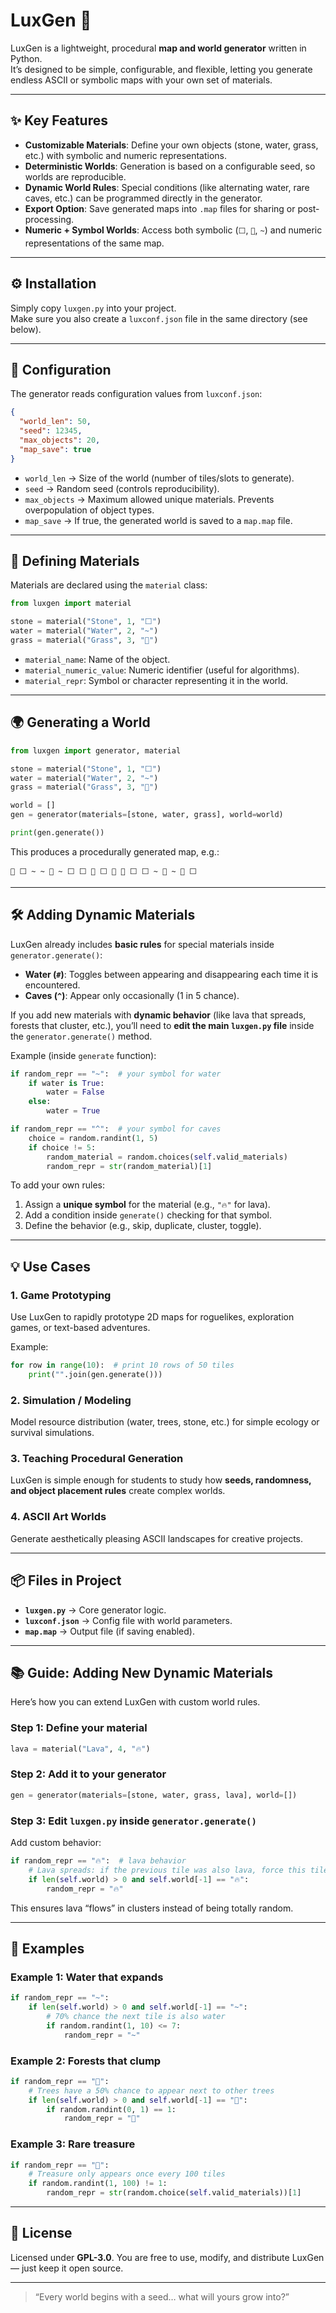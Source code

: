  # LuxGen 🌌

LuxGen is a lightweight, procedural **map and world generator** written in Python.  
It’s designed to be simple, configurable, and flexible, letting you generate endless ASCII or symbolic maps with your own set of materials.

---

## ✨ Key Features
- **Customizable Materials**: Define your own objects (stone, water, grass, etc.) with symbolic and numeric representations.
- **Deterministic Worlds**: Generation is based on a configurable seed, so worlds are reproducible.
- **Dynamic World Rules**: Special conditions (like alternating water, rare caves, etc.) can be programmed directly in the generator.
- **Export Option**: Save generated maps into `.map` files for sharing or post-processing.
- **Numeric + Symbol Worlds**: Access both symbolic (`⬜`, `🌿`, `~`) and numeric representations of the same map.

---

## ⚙️ Installation


Simply copy `luxgen.py` into your project.  
Make sure you also create a `luxconf.json` file in the same directory (see below).

---

## 🔧 Configuration

The generator reads configuration values from `luxconf.json`:

```json
{
  "world_len": 50,
  "seed": 12345,
  "max_objects": 20,
  "map_save": true
}
````

* `world_len` → Size of the world (number of tiles/slots to generate).
* `seed` → Random seed (controls reproducibility).
* `max_objects` → Maximum allowed unique materials. Prevents overpopulation of object types.
* `map_save` → If true, the generated world is saved to a `map.map` file.

---

## 🧱 Defining Materials

Materials are declared using the `material` class:

```python
from luxgen import material

stone = material("Stone", 1, "⬜")
water = material("Water", 2, "~")
grass = material("Grass", 3, "🌿")
```

* `material_name`: Name of the object.
* `material_numeric_value`: Numeric identifier (useful for algorithms).
* `material_repr`: Symbol or character representing it in the world.

---

## 🌍 Generating a World

```python
from luxgen import generator, material

stone = material("Stone", 1, "⬜")
water = material("Water", 2, "~")
grass = material("Grass", 3, "🌿")

world = []
gen = generator(materials=[stone, water, grass], world=world)

print(gen.generate())
```

This produces a procedurally generated map, e.g.:

```
🌿 ⬜ ~ ~ 🌿 ~ ⬜ ⬜ 🌿 ⬜ 🌿 🌿 ⬜ ⬜ ~ 🌿 ~ 🌿 ⬜
```

---

## 🛠 Adding Dynamic Materials

LuxGen already includes **basic rules** for special materials inside `generator.generate()`:

* **Water (`#`)**: Toggles between appearing and disappearing each time it is encountered.
* **Caves (`^`)**: Appear only occasionally (1 in 5 chance).

If you add new materials with **dynamic behavior** (like lava that spreads, forests that cluster, etc.),
you’ll need to **edit the main `luxgen.py` file** inside the `generator.generate()` method.

Example (inside `generate` function):

```python
if random_repr == "~":  # your symbol for water
    if water is True:
        water = False
    else:
        water = True

if random_repr == "^":  # your symbol for caves
    choice = random.randint(1, 5)
    if choice != 5:
        random_material = random.choices(self.valid_materials)
        random_repr = str(random_material)[1]
```

To add your own rules:

1. Assign a **unique symbol** for the material (e.g., `"🔥"` for lava).
2. Add a condition inside `generate()` checking for that symbol.
3. Define the behavior (e.g., skip, duplicate, cluster, toggle).

---

## 💡 Use Cases

### 1. **Game Prototyping**

Use LuxGen to rapidly prototype 2D maps for roguelikes, exploration games, or text-based adventures.

Example:

```python
for row in range(10):  # print 10 rows of 50 tiles
    print("".join(gen.generate()))
```

### 2. **Simulation / Modeling**

Model resource distribution (water, trees, stone, etc.) for simple ecology or survival simulations.

### 3. **Teaching Procedural Generation**

LuxGen is simple enough for students to study how **seeds, randomness, and object placement rules** create complex worlds.

### 4. **ASCII Art Worlds**

Generate aesthetically pleasing ASCII landscapes for creative projects.

---

## 📦 Files in Project

* **`luxgen.py`** → Core generator logic.
* **`luxconf.json`** → Config file with world parameters.
* **`map.map`** → Output file (if saving enabled).

---

## 📚 Guide: Adding New Dynamic Materials

Here’s how you can extend LuxGen with custom world rules.

### Step 1: Define your material

```python
lava = material("Lava", 4, "🔥")
```

### Step 2: Add it to your generator

```python
gen = generator(materials=[stone, water, grass, lava], world=[])
```

### Step 3: Edit `luxgen.py` inside `generator.generate()`

Add custom behavior:

```python
if random_repr == "🔥":  # lava behavior
    # Lava spreads: if the previous tile was also lava, force this tile to lava too
    if len(self.world) > 0 and self.world[-1] == "🔥":
        random_repr = "🔥"
```

This ensures lava “flows” in clusters instead of being totally random.

---

## 🧪 Examples

### Example 1: Water that expands

```python
if random_repr == "~":
    if len(self.world) > 0 and self.world[-1] == "~":
        # 70% chance the next tile is also water
        if random.randint(1, 10) <= 7:
            random_repr = "~"
```

### Example 2: Forests that clump

```python
if random_repr == "🌲":
    # Trees have a 50% chance to appear next to other trees
    if len(self.world) > 0 and self.world[-1] == "🌲":
        if random.randint(0, 1) == 1:
            random_repr = "🌲"
```

### Example 3: Rare treasure

```python
if random_repr == "💎":
    # Treasure only appears once every 100 tiles
    if random.randint(1, 100) != 1:
        random_repr = str(random.choice(self.valid_materials))[1]
```

---

## 📜 License

Licensed under **GPL-3.0**.
You are free to use, modify, and distribute LuxGen — just keep it open source.

---

> “Every world begins with a seed… what will yours grow into?”

```
